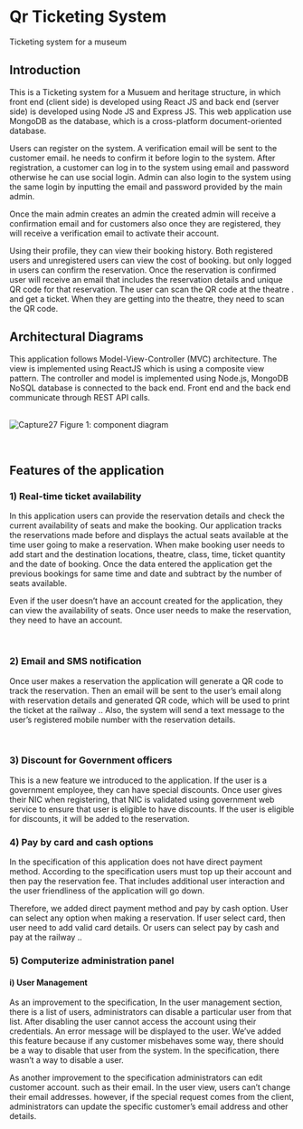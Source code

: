# Qr Ticketing System
Ticketing system for a museum 

## Introduction

This is a Ticketing system for a Musuem and heritage structure, in which front end (client side) is developed using React JS and back end (server side) is developed using Node JS and Express JS. This web application use MongoDB as the database, which is a cross-platform document-oriented database.

Users can register on the system. A verification email will be sent to the customer email. he needs to confirm it before login to the system. After registration, a customer can log in to the system using email and password otherwise he can use social login. Admin can also login to the system using the same login by inputting the email and password provided by the main admin.

Once the main admin creates an admin the created admin will receive a confirmation email and for customers also once they are registered, they will receive a verification email to activate their account.

Using their profile, they can view their booking history. Both registered users and unregistered users can view the cost of booking. but only logged in users can confirm the reservation. Once the reservation is confirmed user will receive an email that includes the reservation details and unique QR code for that reservation. The user can scan the QR code at the theatre . and get a ticket. When they are getting into the theatre, they need to scan the QR code.  

## Architectural Diagrams

This application follows Model-View-Controller (MVC) architecture. The view is implemented using ReactJS which is using a composite view pattern. The controller and model is implemented using Node.js, MongoDB NoSQL database is connected to the back end. Front end and the back end communicate through REST API calls.

<p></p><br />

<img src="https://i.ibb.co/ZL3rYsR/Capture27.png" alt="Capture27" border="0">
Figure 1: component diagram
<p></p><br />

## Features of the application



### 1)  Real-time ticket availability

In this application users can provide the reservation details and check the current availability of seats and make the booking. Our application tracks the reservations made before and displays the actual seats available at the time user going to make a reservation.
When make booking user needs to add start and the destination locations, theatre, class, time, ticket quantity and the date of booking. Once the data entered the application get the previous bookings for same  time and date and subtract by the number of seats available.

Even if the user doesn’t have an account created for the application, they can view the availability of seats. Once user needs to make the reservation, they need to have an account.
<p></p><br />


### 2) Email and SMS notification

Once user makes a reservation the application will generate a QR code to track the reservation. Then an email will be sent to the user’s email along with reservation details and generated QR code, which will be used to print the ticket at the railway ..
Also, the system will send a text message to the user’s registered mobile number with the reservation details.
<p></p><br />

### 3)  Discount for Government officers

This is a new feature we introduced to the application. If the user is a government employee, they can have special discounts. Once user gives their NIC when registering, that NIC is validated using government web service to ensure that user is eligible to have discounts. If the user is eligible for discounts, it will be added to the reservation.

### 4)  Pay by card and cash options

In the specification of this application does not have direct payment method. According to the specification users must top up their account and then pay the reservation fee. That includes additional user interaction and the user friendliness of the application will go down.

Therefore, we added direct payment method and pay by cash option. User can select any option when making a reservation. If user select card, then user need to add valid card details. Or users can select pay by cash and pay at the railway ..

### 5)  Computerize administration panel

#### i) User Management

As an improvement to the specification, In the user management section, there is a list of users, administrators can disable a particular user from that list. After disabling the user cannot access the account using their credentials. An error message will be displayed to the user. We’ve added this feature because if any customer misbehaves some way, there should be a way to disable that user from the system. In the specification, there wasn’t a way to disable a user.
  
As another improvement to the specification administrators can edit customer account. such as their email. In the user view, users can’t change their email addresses. however, if the special request comes from the client, administrators can update the specific customer’s email address and other details. 

